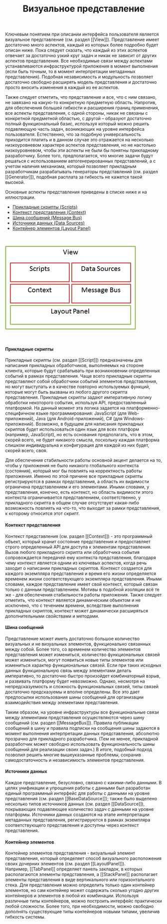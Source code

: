 ﻿---
layout: default
title: Визуальное представление
position: 0
categories: 
tags: 
---

Ключевым понятием при описании интерфейса пользователя является визуальное представление (см. раздел [[View]]). Представление имеет достаточно много аспектов, каждый из которых более подробно будет описан ниже. Пока следует сказать, что каждый из этих аспектов отвечает за достаточно узкий круг задач и никак не зависит от других аспектов представления. Все необходимые связи между аспектами устанавливаются инфраструктурой приложения в момент выполнения (если быть точным, то в момент интерпретации метаданных представления). Подобная независимость и модульность позволяет достаточно свободно расширять модель представления и достаточно просто вносить изменения в каждый из ее аспектов.

Также следует отметить, что представление и все, что с ним связано, не завязано на какую-то конкретную предметную область. Напротив, для обеспечения большей гибкости и расширения границ применения, все аспекты представления, с одной стороны, никак не связаны с конкретной предметной областью, с другой – образуют достаточно полный функциональный базис, используя который можно решить подавляющую часть задач, возникающих на уровне интерфейса пользователя. Естественно, что за подобную универсальность приходится платить и в данном случае это отражается на несколько низкоуровневом характере аспектов представления, но не настолько низкоуровневом, чтобы эти аспекты не были бы понятны прикладному разработчику. Более того, предполагается, что многие задачи будут решаться с использованием автогенерированных представлений, а с учетом наличия механизма, который позволяет прикладным разработчикам разрабатывать генераторы представлений (см. раздел [[Generator]]), подобная расплата за гибкость не кажется такой высокой.

Основные аспекты представления приведены в списке ниже и на иллюстрации.

* [Прикладные скрипты (Scripts)](#scripts)
* [Контекст представления (Context)](#context)  
* [Шина сообщений (Message Bus)](#messagebus)
* [Источники данных (Data Sources)](#datasources)
* [Контейнер элементов (Layout Panel)](#layoutpanel)

 

![](ViewAspects.png)

 

#### Прикладные скрипты

Прикладные скрипты (см. раздел [[Script]]) предназначены для написания прикладных обработчиков, выполняемых на стороне клиента, которые будут срабатывать при возникновении определенных событий в рамках представления. Чаще всего прикладные скрипты представляют собой обработчики событий элементов представления, но могут выступать и в качестве повторно используемых функций, которые могут быть вызваны из любого другого скрипта представления. Прикладные скрипты задают императивную логику обработки некоторого события, используя API, предоставленный платформой. На данный момент эта логика задается на платформенно-специфичном языке программирования: JavaScript (для Web-приложений), Java (для Android-приложений), C# (для Windows-приложений). Возможно, в будущем для написания прикладных скриптов будет использоваться один язык для всех платформ (например, JavaScript), но есть основания предполагать, что в этом, скорей всего, не будет никакого смысла, поскольку каждая платформа слишком индивидуальна и конфигурация для каждой из них будет, скорей всего, своя.

Для обеспечения стабильности работы основной акцент делается на то, чтобы у приложения не было никакого глобального контекста (состояния), который мог бы повлиять на корректность работы приложения. Именно по этой причине все прикладные скрипты регистрируются в рамках представления, а область их видимости ограничена представлением и его элементами. Иными словами, у представления, конечно, есть контекст, но область видимости этого контекста ограничивается представлением, соответственно, у прикладного скрипта в общем случае отсутствует какая-либо возможность повлиять на что-то, что выходит за рамки представления, к которому относится этот скрипт.

#### Контекст представления

Контекст представления (см. раздел [[Context]]) - это программный объект, который хранит состояние представления и предоставляет строго определенный API для доступа к элементам представления. Вызов любого прикладного скрипта или обработчика события сопровождается передачей ему контекста представления, благодаря чему контекст является одним из ключевых аспектов, когда речь заходит о написании прикладных скриптов. Контекст создается для каждого экземпляра представления и время его жизни определяется временем жизни соответствующего экземпляра представления. Иными словами, каждое представление имеет свой контекст, который связан только с данным представлением. Мотивы в подобной изоляции всё те же - для обеспечения стабильности работы приложения. Также следует отметить, что контекст является динамическим объектом и не исключено, что с течением времени, вследствие выполнения прикладных скриптов, контекст может динамически расширяться дополнительными свойствами и методами.

#### Шина сообщений

Представление может иметь достаточно большое количество визуальных и не визуальных элементов, функционально связанных между собой. Более того, со временем количество элементов представления может измениться, количество функциональных связей может измениться, могут появиться новые типы элементов или измениться характер функциональных связей. Если при таких исходных данных функциональную связь между элементами делать императивно, то достаточно быстро произойдет комбинаторный взрыв, и развивать платформу будет невозможно. Однако, несмотря на непредсказуемость и сложность функциональных связей, типы связей достаточно предсказуемы и вполне определены. Все это дает предпосылки использования шины сообщений для организации взаимодействия между элементами представления.

Таким образом, на уровне инфраструктуры все функциональные связи между элементами представления осуществляются через шину сообщений (см. раздел [[MessageBus]]). Правила публикации сообщений в шину и правила подписки на сообщения шины задаются в момент выполнения интерпретации данных представления, абсолютно прозрачно для прикладного разработчика. (Тем не менее, прикладной разработчик может свободно использовать функциональность шины сообщений для реализации своих задач.) В итоге, подобный подход позволил решить многие вышеуказанные проблемы, сохранив самодостаточность и независимость элементов представления.

#### Источники данных

Каждое представление, безусловно, связано с какими-либо данными. В целях унификации и упрощения работы с данными был разработан единый программный интерфейс для работы с данными на уровне представления (см. раздел [[BaseDataSource]]); также было выделено несколько типов источников данных (см. раздел [[DataSource]]), покрывающих подавляющее количество задач с данными на уровне платформы. Источники данных создаются на этапе интерпретации метаданных представления, регистрируются в рамках экземпляра соответствующего представления и доступны через контекст представления.

#### Контейнер элементов

Контейнер элементов представления - визуальный элемент представления, который определяет способ визуального расположения своих дочерних элементов (см. раздел [[LayoutPanel]]). Например, [[TabPanel]] определяет панель закладок, в которых располагаются элементы представления, а [[StackPanel]] располагает элементы представления в виде вертикального или горизонтального стека. Для представления можно определить только один контейнер элементов, но сам контейнер может содержать сколько угодно других контейнеров и элементов в любой их комбинации. Используя различные типы контейнеров, можно построить интерфейс практически любой сложности. Более того, при необходимости, можно свободно дополнять существующие типы контейнеров новыми типами, увеличив гибкость системы.

 

 

